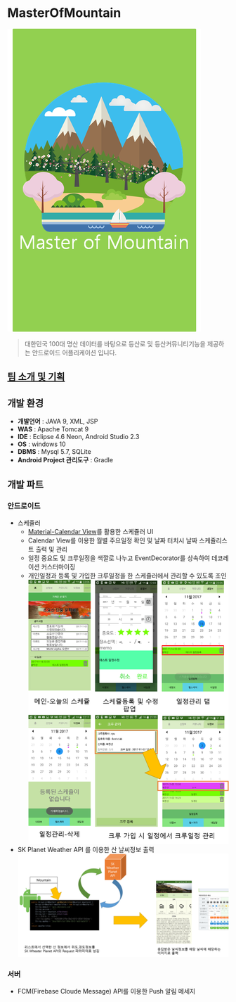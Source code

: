 # MasterOfMountain
![MasterOfMountain intro](https://github.com/OneHundredTwo/GraduationProject/blob/master/forReadme/img/img_loading.png "MoM 인트로")
> 대한민국 100대 명산 데이터를 바탕으로 등산로 및 등산커뮤니티기능을 제공하는 안드로이드 어플리케이션 입니다.


## [팀 소개 및 기획](https://github.com/OneHundredTwo/GraduationProject/blob/master/forReadme/기획및설계.pdf)

## 개발 환경
* **개발언어** : JAVA 9, XML, JSP
* **WAS** : Apache Tomcat 9
* **IDE** : Eclipse 4.6 Neon, Android Studio 2.3 
* **OS** : windows 10
* **DBMS** : Mysql 5.7, SQLite
* **Android Project 관리도구** : Gradle

## 개발 파트
### 안드로이드
* 스케쥴러
	* [Material-Calendar View](https://github.com/prolificinteractive/material-calendarview)를 활용한 스케쥴러 UI
	* Calendar View를 이용한 월별 주요일정 확인 및 날짜 터치시 날짜 스케쥴리스트 출력 및 관리
	* 일정 중요도 및 크루일정을 색깔로 나누고 EventDecorator를 상속하여 데코레이션 커스터마이징
	* 개인일정과 등록 및 가입한 크루일정을 한 스케쥴러에서 관리할 수 있도록 조인
![MoM 스케쥴러](https://github.com/OneHundredTwo/GraduationProject/blob/master/forReadme/img/and_schedular.png "mom 스케쥴러")
* SK Planet Weather API 를 이용한 산 날씨정보 출력
![날씨 API를 이용한 산날씨 출력](https://github.com/OneHundredTwo/GraduationProject/blob/master/forReadme/img/and_weather.png "날씨 API를 이용한 산날씨 출력")

### 서버
*  FCM(Firebase Cloude Message) API를 이용한 Push 알림 메세지 